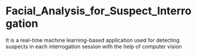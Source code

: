 # Facial_Analysis_for_Suspect_Interrogation
It is a real-time machine learning-based application used for detecting suspects in each interrogation session with the help of  computer vision
